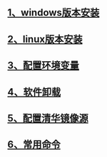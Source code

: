 ## [1、windows版本安装](./windows版本安装/index)
## [2、linux版本安装](./linux版本安装/index)
## [3、配置环境变量](./配置环境变量/index)
## [4、软件卸载](./软件卸载/index)
## [5、配置清华镜像源](./配置清华镜像源/index)
## [6、常用命令](./常用命令/index)
